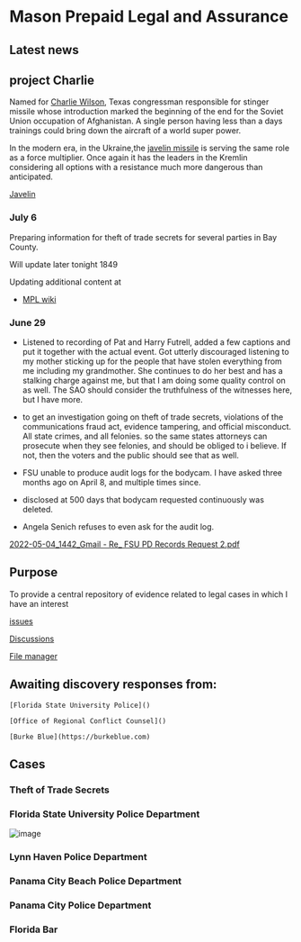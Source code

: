# Mason Prepaid Legal and Assurance

## Latest news

## project Charlie
Named for [Charlie Wilson](https://en.m.wikipedia.org/wiki/Charlie_Wilson_(Texas_politician)), 
Texas congressman responsible for stinger missile whose introduction marked the beginning of the end for the Soviet Union occupation of Afghanistan.  A single person having less than a days trainings could bring down the aircraft of a world super power.

In the modern era, in the Ukraine,the [javelin missile](https://en.wikipedia.org/wiki/FGM-148_Javelin) is serving the same role as a force multiplier.  Once again it has the leaders in the Kremlin considering all options with a resistance much more dangerous than anticipated.

[Javelin](javelin)

### July 6
Preparing information for theft of trade secrets for several parties in Bay County.

Will update later tonight 
1849


Updating additional content at
- [MPL wiki](https://github.com/mconsulting/mpl/wiki)

### June 29
- Listened to recording of Pat and Harry Futrell, added a few captions and put it together with the actual event.  Got utterly discouraged listening to my mother sticking up for the people that have stolen everything from me including my grandmother.  She continues to do her best and has a stalking charge against me, but that I am doing some quality control on as well.  The SAO should consider the truthfulness of the witnesses here, but I have more.
-  to get an investigation going on theft of trade secrets, violations of the communications fraud act, evidence tampering, and official misconduct.  All state crimes, and all felonies. so the same states attorneys can prosecute when they see felonies, and should be obliged to i believe.  If not, then the voters and the public should see that as well.

- FSU unable to produce audit logs for the bodycam.  I have asked three months ago on April 8, and multiple times since.
- disclosed at 500 days that bodycam requested continuously was deleted.
- Angela Senich refuses to even ask for the audit log.

[2022-05-04_1442_Gmail - Re_ FSU PD Records Request 2.pdf](https://github.com/mconsulting/legal/files/8764516/2022-05-04_1442_Gmail.-.Re_.FSU.PD.Records.Request.2.pdf)

## Purpose
To provide a central repository of evidence related to legal cases in which I have an interest

[issues](https://github.com/mconsulting/legal/issues)

[Discussions](https://github.com/mconsulting/legal/issues)



[File manager](PythonFileManager/PythonFileManager.py)

## Awaiting discovery responses from:

    [Florida State University Police]()

    [Office of Regional Conflict Counsel]()
    
    [Burke Blue](https://burkeblue.com)


## Cases

### Theft of Trade Secrets
### Florida State University Police Department
![image](https://user-images.githubusercontent.com/11380899/176986750-9a05eca6-65cc-4d0f-8ccc-810ebe9dac51.png)

### Lynn Haven Police Department

### Panama City Beach Police Department

### Panama City Police Department 
### Florida Bar






